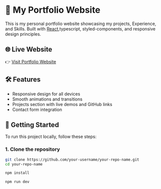 # 💼 My Portfolio Website

This is my personal portfolio website showcasing my projects, Experience, and Skills. Built with [React](https://reactjs.org/),typescript, styled-components, and responsive design principles.

## 🌐 Live Website

👉 [Visit Portfolio Website](https://atul21mangla.github.io/Portfolio/)

## 🛠️ Features

- Responsive design for all devices
- Smooth animations and transitions
- Projects section with live demos and GitHub links
- Contact form integration

## 🚀 Getting Started

To run this project locally, follow these steps:

### 1. Clone the repository

```bash
git clone https://github.com/your-username/your-repo-name.git
cd your-repo-name

npm install

npm run dev
